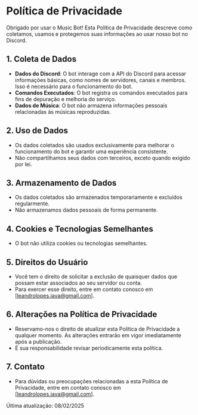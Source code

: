 # Política de Privacidade

Obrigado por usar o Music Bot! Esta Política de Privacidade descreve como coletamos, usamos e protegemos suas informações ao usar nosso bot no Discord.

## 1. Coleta de Dados
- **Dados do Discord**: O bot interage com a API do Discord para acessar informações básicas, como nomes de servidores, canais e membros. Isso é necessário para o funcionamento do bot.
- **Comandos Executados**: O bot registra os comandos executados para fins de depuração e melhoria do serviço.
- **Dados de Música**: O bot não armazena informações pessoais relacionadas às músicas reproduzidas.

## 2. Uso de Dados
- Os dados coletados são usados exclusivamente para melhorar o funcionamento do bot e garantir uma experiência consistente.
- Não compartilhamos seus dados com terceiros, exceto quando exigido por lei.

## 3. Armazenamento de Dados
- Os dados coletados são armazenados temporariamente e excluídos regularmente.
- Não armazenamos dados pessoais de forma permanente.

## 4. Cookies e Tecnologias Semelhantes
- O bot não utiliza cookies ou tecnologias semelhantes.

## 5. Direitos do Usuário
- Você tem o direito de solicitar a exclusão de quaisquer dados que possam estar associados ao seu servidor ou conta.
- Para exercer esse direito, entre em contato conosco em [leandrolopes.java@gmail.com].

## 6. Alterações na Política de Privacidade
- Reservamo-nos o direito de atualizar esta Política de Privacidade a qualquer momento. As alterações entrarão em vigor imediatamente após a publicação.
- É sua responsabilidade revisar periodicamente esta política.

## 7. Contato
- Para dúvidas ou preocupações relacionadas a esta Política de Privacidade, entre em contato conosco em [leandrolopes.java@gmail.com].

Última atualização: 08/02/2025